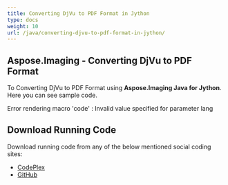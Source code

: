 ```yaml
---
title: Converting DjVu to PDF Format in Jython
type: docs
weight: 10
url: /java/converting-djvu-to-pdf-format-in-jython/
---
```


## **Aspose.Imaging - Converting DjVu to PDF Format**
To Converting DjVu to PDF Format using **Aspose.Imaging Java for Jython**. Here you can see sample code.

Error rendering macro 'code' : Invalid value specified for parameter lang
## **Download Running Code**
Download running code from any of the below mentioned social coding sites:

- [CodePlex](https://asposewordsjavajython.codeplex.com/releases/view/619260)
- [GitHub](https://github.com/aspose-words/Aspose.Words-for-Java/releases/tag/Aspose.Words_Java_for_Jython-v1.0.0)
